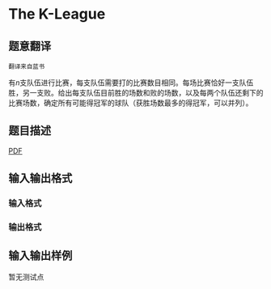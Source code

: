 # The K-League

## 题意翻译

`翻译来自蓝书`

有$n$支队伍进行比赛，每支队伍需要打的比赛数目相同。每场比赛恰好一支队伍胜，另一支败。给出每支队伍目前胜的场数和败的场数，以及每两个队伍还剩下的比赛场数，确定所有可能得冠军的球队（获胜场数最多的得冠军，可以并列）。

## 题目描述

[problemUrl]: https://uva.onlinejudge.org/index.php?option=com_onlinejudge&Itemid=8&category=446&page=show_problem&problem=4052

[PDF](https://uva.onlinejudge.org/external/13/p1306.pdf)

## 输入输出格式

### 输入格式

### 输出格式

## 输入输出样例

暂无测试点

